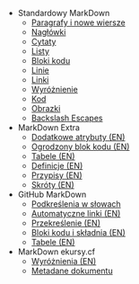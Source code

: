 - Standardowy MarkDown
    - [Paragrafy i nowe wiersze](markdown/paragrafy.md)
    - [Nagłówki](markdown/naglowki.md)
    - [Cytaty](markdown/cytaty.md)
    - [Listy](markdown/listy.md)
    - [Bloki kodu](markdown/bloki-kodu.md)
    - [Linie](markdown/linie.md)
    - [Linki](markdown/linki.md)
    - [Wyróżnienie](markdown/wyroznienie.md)
    - [Kod](markdown/kod.md)
    - [Obrazki](markdown/obrazki.md)
    - [Backslash Escapes](markdown/escapes.md)
- MarkDown Extra
    - [Dodatkowe atrybuty (EN)](markdown-extra/atrybuty.md)
    - [Ogrodzony blok kodu (EN)](markdown-extra/bloki-kodu.md)
    - [Tabele (EN)](markdown-extra/tabele.md)
    - [Definicje (EN)](markdown-extra/definicje.md)
    - [Przypisy (EN)](markdown-extra/przypisy.md)
    - [Skróty (EN)](markdown-extra/skroty.md)
- GitHub MarkDown
    - [Podkreślenia w słowach](github/podkreslenia.md)
    - [Automatyczne linki (EN)](github/autolinking.md)
    - [Przekreślenie (EN)](github/przekreslenie.md)
    - [Bloki kodu i składnia (EN)](github/bloki-kodu.md)
    - [Tabele (EN)](github/tabele.md)
- MarkDown ekursy.cf
    - [Wyróżnienia (EN)](ekursy.cf/wyroznienia.md)
    - [Metadane dokumentu](ekursy.cf/metadane.md)
